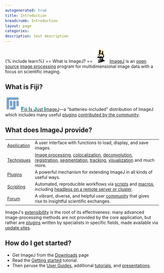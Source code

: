 ```yaml
---
autogenerated: true
title: Introduction
breadcrumb: Introduction
layout: page
categories: 
description: test description
---
```


{% include learn%}
== What is ImageJ? == <a href="ImageJ"><img src="/images/pages/Imagej2-icon.png" height="48px"/></a> [ImageJ](ImageJ ) is an [open source](open_source ) [image processing](techniques ) program for multidimensional image data with a focus on scientific imaging.

## What is Fiji?

<a href="Fiji"><img src="/images/pages/Fiji-icon.png" height="48px"/></a> [<span style="color: darkcyan; font-size: large; font-weight: bold">F</span>iji <span style="color: darkcyan; font-size: large; font-weight: bold">I</span>s <span style="color: darkcyan; font-size: large; font-weight: bold">J</span>ust <span style="color: darkcyan; font-size: large; font-weight: bold">I</span>mageJ](Fiji )—a "batteries-included" distribution of ImageJ which includes many useful [plugins](plugins ) [contributed by the community](Fiji_contribution_requirements ).

## What does ImageJ provide?

|                                                                                                       |                                                                                                                                                                                                                                                                                                                                                   |
| ----------------------------------------------------------------------------------------------------- | ------------------------------------------------------------------------------------------------------------------------------------------------------------------------------------------------------------------------------------------------------------------------------------------------------------------------------------------------- |
| [Application](Application ) | A user interface with functions to load, display, and save images.                                                                                                                                                                                                                                                                                |
| [Techniques](Techniques )   | [Image processing](https://imagej.net/docs/guide/146-29.html#toc-Section-29), [colocalization](colocalization ), [deconvolution](deconvolution ), [registration](registration ), [segmentation](segmentation ), [tracking](tracking ), [visualization](visualization ) and much more. |
| [Plugins](Plugins )         | A powerful mechanism for extending ImageJ in all kinds of useful ways.                                                                                                                                                                                                                                                                            |
| [Scripting](Scripting )     | Automated, reproducible workflows via [scripts](scripting ) and [macros](macros ), including [headless on a remote server or cluster](Scripting_Headless ).                                                                                                                                                         |
| [Forum](http://forum.imagej.net/)     | A vibrant, diverse, and helpful user [community](community ) that gives rise to insightful scientific exchanges.                                                                                                                                                                                                                        |

ImageJ's [extensibility](extensibility ) is the root of its effectiveness: many advanced image-processing methods are not provided by the core application, but rather are [plugins](plugins ) written by specialists in specific fields, made available via [update sites](update_sites ).

## How do I get started?

  - Get ImageJ from the [Downloads](Downloads ) page
  - Read the [Getting started](Getting_started ) tutorial.
  - Then peruse the [User Guides](User_Guides ), additional [tutorials](tutorials ), and [presentations](presentations ).
